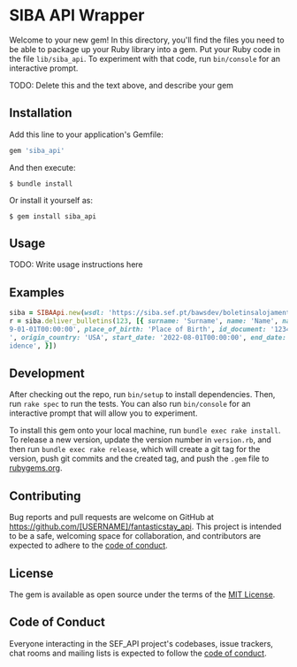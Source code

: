 # SIBA API Wrapper

Welcome to your new gem! In this directory, you'll find the files you need to be able to package up your Ruby library
into a gem. Put your Ruby code in the file `lib/siba_api`. To experiment with that code, run `bin/console` for an
interactive prompt.

TODO: Delete this and the text above, and describe your gem

## Installation

Add this line to your application's Gemfile:

```ruby
gem 'siba_api'
```

And then execute:

    $ bundle install

Or install it yourself as:

    $ gem install siba_api

## Usage

TODO: Write usage instructions here

## Examples

```ruby
siba = SIBAApi.new(wsdl: 'https://siba.sef.pt/bawsdev/boletinsalojamento.asmx?wsdl', hotel_unit: '121212121', establishment: '00', access_key: '999999999')
r = siba.deliver_bulletins(123, [{ surname: 'Surname', name: 'Name', nationality: 'VEN', birthdate: '199
9-01-01T00:00:00', place_of_birth: 'Place of Birth', id_document: '123456789', document_country: 'YEM', document_type: 'P
', origin_country: 'USA', start_date: '2022-08-01T00:00:00', end_date: '2022-08-31T00:00:00', origin_place: 'Place of Res
idence', }])
```

## Development

After checking out the repo, run `bin/setup` to install dependencies. Then, run `rake spec` to run the tests. You can
also run `bin/console` for an interactive prompt that will allow you to experiment.

To install this gem onto your local machine, run `bundle exec rake install`. To release a new version, update the
version number in `version.rb`, and then run `bundle exec rake release`, which will create a git tag for the version,
push git commits and the created tag, and push the `.gem` file to [rubygems.org](https://rubygems.org).

## Contributing

Bug reports and pull requests are welcome on GitHub at https://github.com/[USERNAME]/fantasticstay_api. This project is
intended to be a safe, welcoming space for collaboration, and contributors are expected to adhere to
the [code of conduct](https://github.com/[USERNAME]/siba_api/blob/master/CODE_OF_CONDUCT.md).

## License

The gem is available as open source under the terms of the [MIT License](https://opensource.org/licenses/MIT).

## Code of Conduct

Everyone interacting in the SEF_API project's codebases, issue trackers, chat rooms and mailing lists is expected to
follow the [code of conduct](https://github.com/[USERNAME]/fantasticstay_api/blob/master/CODE_OF_CONDUCT.md).
